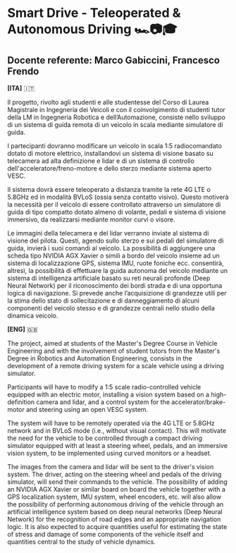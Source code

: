 # Smart Drive - Teleoperated & Autonomous Driving 🏎️📷🎓
## Docente referente: Marco Gabiccini, Francesco Frendo

**[ITA]** 🇮🇹

Il progetto, rivolto agli studenti e alle studentesse del Corso di Laurea Magistrale in Ingegneria dei
Veicoli e con il coinvolgimento di studenti tutor della LM in Ingegneria Robotica e
dell’Automazione, consiste nello sviluppo di un sistema di guida remota di un veicolo in scala
mediante simulatore di guida. 

I partecipanti dovranno modificare un veicolo in scala 1:5 radiocomandato dotato di motore elettrico, 
installandovi un sistema di visione basato su telecamera ad alta definizione e lidar e di un sistema 
di controllo dell'acceleratore/freno-motore e dello sterzo mediante sistema aperto VESC. 

Il sistema dovrà essere teleoperato a distanza tramite la rete 4G LTE o
5.8GHz ed in modalità BVLoS (ossia senza contatto visivo). Questo motiverà la necessità per il
veicolo di essere controllato attraverso un simulatore di guida di tipo compatto dotato almeno di
volante, pedali e sistema di visione immersivo, da realizzarsi mediante monitor curvi o visore. 

Le immagini della telecamera e del lidar verranno inviate al
sistema di visione del pilota. Questi, agendo sullo sterzo e sui pedali del simulatore di guida, invierà
i suoi comandi al veicolo. La possibilità di aggiungere una scheda tipo NVIDIA AGX Xavier o
simili a bordo del veicolo insieme ad un sistema di localizzazione GPS, sistema IMU, ruote foniche
ecc. consentirà, altresì, la possibilità di effettuare la guida autonoma del veicolo mediante un
sistema di intelligenza artificiale basato su reti neurali profonde (Deep Neural Network) per il
riconoscimento dei bordi strada e di una opportuna logica di navigazione. Si prevede anche
l’acquisizione di grandezze utili per la stima dello stato di sollecitazione e di danneggiamento di
alcuni componenti del veicolo stesso e di grandezze centrali nello studio della dinamica veicolo.

**[ENG]** 🇬🇧

The project, aimed at students of the Master's Degree Course in Vehicle Engineering and with the
involvement of student tutors from the Master's Degree in Robotics and Automation Engineering,
consists in the development of a remote driving system for a scale vehicle using a driving
simulator. 

Participants will have to modify a 1:5 scale radio-controlled vehicle equipped with an electric
motor, installing a vision system based on a high-definition camera and lidar, and a control system
for the accelerator/brake-motor and steering using an open VESC system. 

The system will have to be remotely operated via the 4G LTE or 5.8GHz network and in BVLoS mode
(i.e., without visual contact). This will motivate the need for the vehicle to be controlled through a
compact driving simulator equipped with at least a steering wheel, pedals, and an immersive vision
system, to be implemented using curved monitors or a headset. 

The images from the camera and lidar will be sent to the driver's vision system. The driver, acting
on the steering wheel and pedals of the driving simulator, will send their commands to the vehicle.
The possibility of adding an NVIDIA AGX Xavier or similar board on board the vehicle together
with a GPS localization system, IMU system, wheel encoders, etc. will also allow the possibility of
performing autonomous driving of the vehicle through an artificial intelligence system based on
deep neural networks (Deep Neural Network) for the recognition of road edges and an appropriate
navigation logic. It is also expected to acquire quantities useful for estimating the state of stress and
damage of some components of the vehicle itself and quantities central to the study of vehicle
dynamics.


<!--

**Here are some ideas to get you started:**

🙋‍♀️ A short introduction - what is your organization all about?
🌈 Contribution guidelines - how can the community get involved?
👩‍💻 Useful resources - where can the community find your docs? Is there anything else the community should know?
🍿 Fun facts - what does your team eat for breakfast?
🧙 Remember, you can do mighty things with the power of [Markdown](https://docs.github.com/github/writing-on-github/getting-started-with-writing-and-formatting-on-github/basic-writing-and-formatting-syntax)
-->

